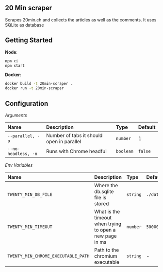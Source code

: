 ## 20 Min scraper

Scrapes 20min.ch and collects the articles as well as the comments.
It uses SQLite as database

## Getting Started

**Node**:

```bash
npm ci
npm start
```

**Docker**:

```bash
docker build -t 20min-scraper .
docker run -t 20min-scraper
```

## Configuration


*Arguments*

| Name                | Description                               | Type      | Default |
|:--------------------|:------------------------------------------|:----------|:--------|
| `--parallel, -p`    | Number of tabs it should open in parallel | `number`  | 1       |
| `--no-headless, -n` | Runs with Chrome headful                  | `boolean` | `false` |

*Env Variables*

| Name                                | Description                                              | Type     | Default            |
|:------------------------------------|:---------------------------------------------------------|:---------|:-------------------|
| `TWENTY_MIN_DB_FILE`                | Where the db.sqlite file is stored                       | `string` | `./data/db.sqlite` |
| `TWENTY_MIN_TIMEOUT`                | What is the timeout when trying to open a new page in ms | `number` | `500000`           |
| `TWENTY_MIN_CHROME_EXECUTABLE_PATH` | Path to the chromium executable                          | `string` | -                  |
